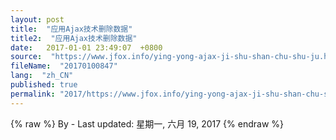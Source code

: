 ```yaml
---
layout: post
title:  "应用Ajax技术删除数据"
title2:  "应用Ajax技术删除数据"
date:   2017-01-01 23:49:07  +0800
source:  "https://www.jfox.info/ying-yong-ajax-ji-shu-shan-chu-shu-ju.html"
fileName:  "20170100847"
lang:  "zh_CN"
published: true
permalink: "2017/https://www.jfox.info/ying-yong-ajax-ji-shu-shan-chu-shu-ju.html"
---
```

{% raw %}
By  - Last updated: 星期一, 六月 19, 2017
{% endraw %}
